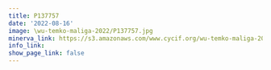 ```yaml
---
title: P137757
date: '2022-08-16'
image: \wu-temko-maliga-2022/P137757.jpg
minerva_link: https://s3.amazonaws.com/www.cycif.org/wu-temko-maliga-2022/P137757/index.html
info_link:
show_page_link: false
---
```

